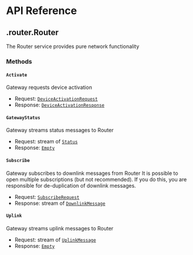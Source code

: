 # API Reference

## .router.Router

The Router service provides pure network functionality

### Methods

#### `Activate`

Gateway requests device activation

- Request: [`DeviceActivationRequest`](#routerdeviceactivationrequest)
- Response: [`DeviceActivationResponse`](#routerdeviceactivationresponse)

#### `GatewayStatus`

Gateway streams status messages to Router

- Request: stream of [`Status`](#gatewaystatus)
- Response: [`Empty`](#googleprotobufempty)

#### `Subscribe`

Gateway subscribes to downlink messages from Router
It is possible to open multiple subscriptions (but not recommended).
If you do this, you are responsible for de-duplication of downlink messages.

- Request: [`SubscribeRequest`](#routersubscriberequest)
- Response: stream of [`DownlinkMessage`](#routerdownlinkmessage)

#### `Uplink`

Gateway streams uplink messages to Router

- Request: stream of [`UplinkMessage`](#routeruplinkmessage)
- Response: [`Empty`](#googleprotobufempty)

